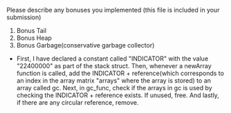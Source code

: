 Please describe any bonuses you implemented (this file is included in your submission)
1. Bonus Tail
2. Bonus Heap
3. Bonus Garbage(conservative garbage collector)
- First, I have declared a constant called "INDICATOR" with the value 
"22400000" as part of the stack struct. Then, whenever a newArray function is 
called, add the INDICATOR + reference(which corresponds to an 
index in the array matrix "arrays" where the array is stored) to an array 
called gc. Next, in gc_func, check if the arrays in gc is used by checking the 
INDICATOR + reference exists. If unused, free. And lastly, if there are any 
circular reference, remove.